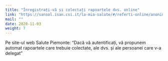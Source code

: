 ```yaml
---
title: "Înregistrați-vă și colectați rapoartele dvs. online"
link: "https://sansol.isan.csi.it/la-mia-salute/#/referti-online/anonimo"
mail: ""
date: 2020-11-03
weight: 7
---
```


Pe site-ul web Salute Piemonte: “Dacă vă autentificați, vă propunem automat rapoartele care trebuie colectate, ale dvs. și ale persoanei care v-a delegat”
